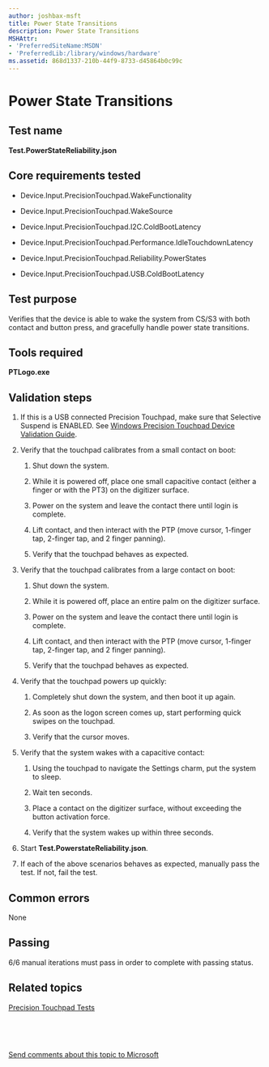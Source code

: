 ```yaml
---
author: joshbax-msft
title: Power State Transitions
description: Power State Transitions
MSHAttr:
- 'PreferredSiteName:MSDN'
- 'PreferredLib:/library/windows/hardware'
ms.assetid: 868d1337-210b-44f9-8733-d45864b0c99c
---
```


# Power State Transitions


## Test name


**Test.PowerStateReliability.json**

## Core requirements tested


-   Device.Input.PrecisionTouchpad.WakeFunctionality

-   Device.Input.PrecisionTouchpad.WakeSource

-   Device.Input.PrecisionTouchpad.I2C.ColdBootLatency

-   Device.Input.PrecisionTouchpad.Performance.IdleTouchdownLatency

-   Device.Input.PrecisionTouchpad.Reliability.PowerStates

-   Device.Input.PrecisionTouchpad.USB.ColdBootLatency

## Test purpose


Verifies that the device is able to wake the system from CS/S3 with both contact and button press, and gracefully handle power state transitions.

## Tools required


**PTLogo.exe**

## Validation steps


1.  If this is a USB connected Precision Touchpad, make sure that Selective Suspend is ENABLED. See [Windows Precision Touchpad Device Validation Guide](windows-precision-touchpad-device-validation-guide.md#selectsuspend).

2.  Verify that the touchpad calibrates from a small contact on boot:

    1.  Shut down the system.

    2.  While it is powered off, place one small capacitive contact (either a finger or with the PT3) on the digitizer surface.

    3.  Power on the system and leave the contact there until login is complete.

    4.  Lift contact, and then interact with the PTP (move cursor, 1-finger tap, 2-finger tap, and 2 finger panning).

    5.  Verify that the touchpad behaves as expected.

3.  Verify that the touchpad calibrates from a large contact on boot:

    1.  Shut down the system.

    2.  While it is powered off, place an entire palm on the digitizer surface.

    3.  Power on the system and leave the contact there until login is complete.

    4.  Lift contact, and then interact with the PTP (move cursor, 1-finger tap, 2-finger tap, and 2 finger panning).

    5.  Verify that the touchpad behaves as expected.

4.  Verify that the touchpad powers up quickly:

    1.  Completely shut down the system, and then boot it up again.

    2.  As soon as the logon screen comes up, start performing quick swipes on the touchpad.

    3.  Verify that the cursor moves.

5.  Verify that the system wakes with a capacitive contact:

    1.  Using the touchpad to navigate the Settings charm, put the system to sleep.

    2.  Wait ten seconds.

    3.  Place a contact on the digitizer surface, without exceeding the button activation force.

    4.  Verify that the system wakes up within three seconds.

6.  Start **Test.PowerstateReliability.json**.

7.  If each of the above scenarios behaves as expected, manually pass the test. If not, fail the test.

## Common errors


None

## Passing


6/6 manual iterations must pass in order to complete with passing status.

## Related topics


[Precision Touchpad Tests](precision-touchpad-tests.md)

 

 

[Send comments about this topic to Microsoft](mailto:wsddocfb@microsoft.com?subject=Documentation%20feedback%20%5Bp_hck\p_hck%5D:%20Power%20State%20Transitions%20%20RELEASE:%20%284/27/2016%29&body=%0A%0APRIVACY%20STATEMENT%0A%0AWe%20use%20your%20feedback%20to%20improve%20the%20documentation.%20We%20don't%20use%20your%20email%20address%20for%20any%20other%20purpose,%20and%20we'll%20remove%20your%20email%20address%20from%20our%20system%20after%20the%20issue%20that%20you're%20reporting%20is%20fixed.%20While%20we're%20working%20to%20fix%20this%20issue,%20we%20might%20send%20you%20an%20email%20message%20to%20ask%20for%20more%20info.%20Later,%20we%20might%20also%20send%20you%20an%20email%20message%20to%20let%20you%20know%20that%20we've%20addressed%20your%20feedback.%0A%0AFor%20more%20info%20about%20Microsoft's%20privacy%20policy,%20see%20http://privacy.microsoft.com/default.aspx. "Send comments about this topic to Microsoft")





